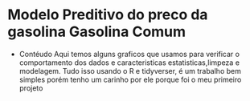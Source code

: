 # Modelo Preditivo do preco da gasolina Gasolina Comum
- Contéudo
Aqui temos alguns graficos que usamos para verificar o comportamento dos dados e caracteristicas estatisticas,limpeza e modelagem.
Tudo isso usando o R e tidyverser, é um trabalho bem simples porém tenho um carinho por ele porque foi o meu primeiro projeto

